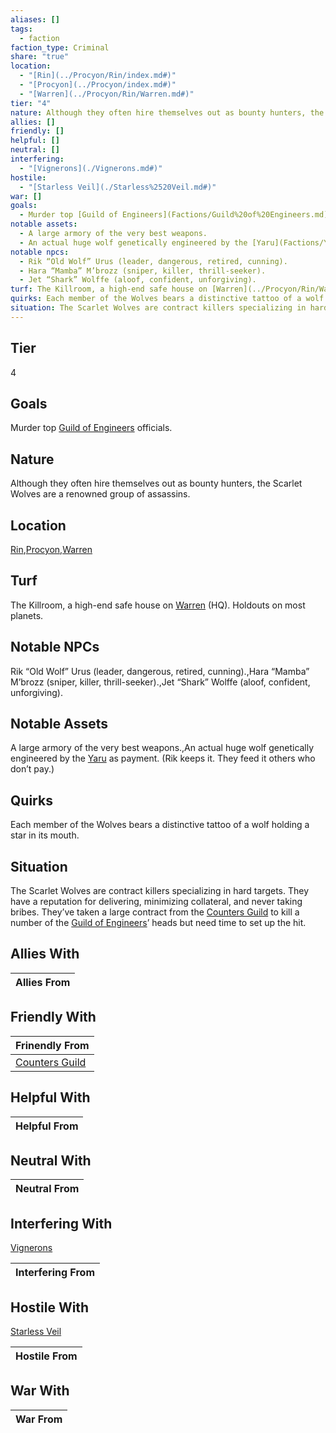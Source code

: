 ```yaml
---
aliases: []
tags:
  - faction
faction_type: Criminal
share: "true"
location:
  - "[Rin](../Procyon/Rin/index.md#)"
  - "[Procyon](../Procyon/index.md#)"
  - "[Warren](../Procyon/Rin/Warren.md#)"
tier: "4"
nature: Although they often hire themselves out as bounty hunters, the Scarlet Wolves are a renowned group of assassins.
allies: []
friendly: []
helpful: []
neutral: []
interfering:
  - "[Vignerons](./Vignerons.md#)"
hostile:
  - "[Starless Veil](./Starless%2520Veil.md#)"
war: []
goals:
  - Murder top [Guild of Engineers](Factions/Guild%20of%20Engineers.md) officials.
notable assets:
  - A large armory of the very best weapons.
  - An actual huge wolf genetically engineered by the [Yaru](Factions/Yaru.md) as payment. (Rik keeps it. They feed it others who don’t pay.)
notable npcs:
  - Rik “Old Wolf” Urus (leader, dangerous, retired, cunning).
  - Hara “Mamba” M’brozz (sniper, killer, thrill-seeker).
  - Jet “Shark” Wolffe (aloof, confident, unforgiving).
turf: The Killroom, a high-end safe house on [Warren](../Procyon/Rin/Warren.md#) (HQ). Holdouts on most planets.
quirks: Each member of the Wolves bears a distinctive tattoo of a wolf holding a star in its mouth.
situation: The Scarlet Wolves are contract killers specializing in hard targets. They have a reputation for delivering, minimizing collateral, and never taking bribes. They’ve taken a large contract from the [Counters Guild](./Counters%2520Guild.md#) to kill a number of the [Guild of Engineers](Factions/Guild%20of%20Engineers.md)’ heads but need time to set up the hit.
---
```

## Tier

4

## Goals

Murder top [Guild of Engineers](Factions/Guild%20of%20Engineers.md) officials.

## Nature

Although they often hire themselves out as bounty hunters, the Scarlet Wolves are a renowned group of assassins.

## Location

[Rin](../Procyon/Rin/index.md.md#),[Procyon](../Procyon/index.md.md#),[Warren](../Procyon/Rin/Warren.md.md#.md#)

## Turf

The Killroom, a high-end safe house on [Warren](Procyon/Rin/Warren.md) (HQ). Holdouts on most planets.

## Notable NPCs

Rik “Old Wolf” Urus (leader, dangerous, retired, cunning).,Hara “Mamba” M’brozz (sniper, killer, thrill-seeker).,Jet “Shark” Wolffe (aloof, confident, unforgiving).

## Notable Assets

A large armory of the very best weapons.,An actual huge wolf genetically engineered by the [Yaru](Factions/Yaru.md) as payment. (Rik keeps it. They feed it others who don’t pay.)

## Quirks

Each member of the Wolves bears a distinctive tattoo of a wolf holding a star in its mouth.

## Situation

The Scarlet Wolves are contract killers specializing in hard targets. They have a reputation for delivering, minimizing collateral, and never taking bribes. They’ve taken a large contract from the [Counters Guild](Factions/Counters%20Guild.md) to kill a number of the [Guild of Engineers](Factions/Guild%20of%20Engineers.md)’ heads but need time to set up the hit.

## Allies With



| Allies From |
| ----------- |


## Friendly With



| Frinendly From                                 |
| ---------------------------------------------- |
| [Counters Guild](./Counters%2520Guild.md.md#) |


## Helpful With



| Helpful From |
| ------------ |


## Neutral With




| Neutral From |
| ------------ |



## Interfering With

[Vignerons](./Vignerons.md.md#)


| Interfering From |
| ---------------- |



## Hostile With

[Starless Veil](./Starless%2520Veil.md.md#)


| Hostile From |
| ------------ |



## War With



| War From |
| -------- |

